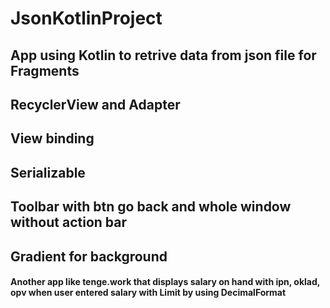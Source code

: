 # JsonKotlinProject
## App using Kotlin to retrive data from json file for Fragments
## RecyclerView and Adapter
## View binding
## Serializable 
## Toolbar with btn go back and whole window without action bar  
## Gradient for background 

#### Another app like tenge.work that displays salary on hand with ipn, oklad, opv when user entered salary with Limit by using DecimalFormat
